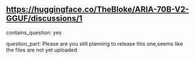 ## https://huggingface.co/TheBloke/ARIA-70B-V2-GGUF/discussions/1

contains_question: yes

question_part: Please are you still planning to release this one,seems like the files are not yet uploaded